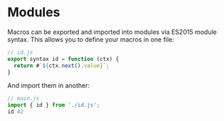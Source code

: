 # Modules

Macros can be exported and imported into modules via ES2015 module syntax. This allows you to define your macros in one file:

```js
// id.js
export syntax id = function (ctx) {
  return #`${ctx.next().value}`;
}
```

And import them in another:

```js
// main.js
import { id } from './id.js';
id 42
```
